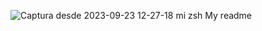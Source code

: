![Captura desde 2023-09-23 12-27-18](https://github.com/isaac1965/zsh/assets/44930181/80c54517-cd6a-4f5f-9a18-49f35e9dc124)
mi zsh
My readme
